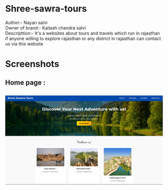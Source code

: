 # Shree-sawra-tours
Author:- Nayan salvi
<br>
Owner of brand:- Kailash chandra salvi
<br>
Descripttion:- It's a websites about tours and travels which run in rajasthan if anyone willing to explore rajasthan or any district in rajasthan can contact us via this website
<br>

# Screenshots
<h2>Home page :<h2><img src="Home.jpg" alt="home">

<br>



